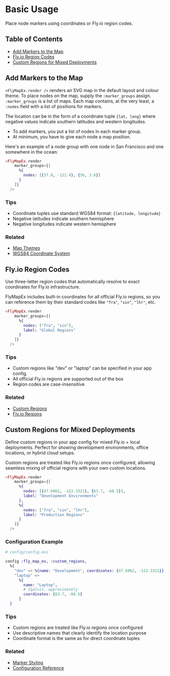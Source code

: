 # Basic Usage

Place node markers using coordinates or Fly.io region codes.

## Table of Contents

- [Add Markers to the Map](#add-markers-to-the-map)
- [Fly.io Region Codes](#flyio-region-codes)
- [Custom Regions for Mixed Deployments](#custom-regions-for-mixed-deployments)

## Add Markers to the Map
`<FlyMapEx.render />` renders an SVG map in the default layout and colour theme.
To place nodes on the map, supply the `:marker_groups` assign. `:marker_groups` is a list of maps. Each map contains, at the very least, a `:nodes` field with a list of positions for markers.

The location can be in the form of a coordinate tuple `{lat, long}` where negative values indicate southern latitudes and western longitudes.

* To add markers, you put a list of nodes in each marker group.
* At minimum, you have to give each node a map position.

Here's an example of a node group with one node in San Francisco and one somewhere in the ocean:

```heex
<FlyMapEx.render
    marker_groups={[
      %{
        nodes: [{37.8, -122.4}, {56, 3.6}]
      }
    ]}
  />
```
### Tips
- Coordinate tuples use standard WGS84 format: `{latitude, longitude}`
- Negative latitudes indicate southern hemisphere
- Negative longitudes indicate western hemisphere
### Related
- [Map Themes](theming)
- [WGS84 Coordinate System](https://en.wikipedia.org/wiki/World_Geodetic_System)
## Fly.io Region Codes
Use three-letter region codes that automatically resolve to exact coordinates for Fly.io infrastructure.

FlyMapEx includes built-in coordinates for all official Fly.io regions, so you can reference them by their standard codes like `"fra"`, `"sin"`, `"lhr"`, etc.

```heex
<FlyMapEx.render
    marker_groups={[
      %{
        nodes: ["fra", "sin"],
        label: "Global Regions"
      }
    ]}
  />
```
### Tips
- Custom regions like "dev" or "laptop" can be specified in your app config.
- All official Fly.io regions are supported out of the box
- Region codes are case-insensitive
### Related
- [Custom Regions](#custom_regions)
- [Fly.io Regions](https://fly.io/docs/reference/regions/)
## Custom Regions for Mixed Deployments
Define custom regions in your app config for mixed Fly.io + local deployments. Perfect for showing development environments, office locations, or hybrid cloud setups.

Custom regions are treated like Fly.io regions once configured, allowing seamless mixing of official regions with your own custom locations.

```heex
<FlyMapEx.render
    marker_groups={[
      %{
        nodes: [{47.6062, -122.3321}, {63.7, -68.5}],
        label: "Development Environments"
      },
      %{
        nodes: ["fra", "sin", "lhr"],
        label: "Production Regions"
      }
    ]}
  />
```
### Configuration Example
```elixir
# config/config.exs

config :fly_map_ex, :custom_regions,
  %{
    "dev" => %{name: "Development", coordinates: {47.6062, -122.3321}},
    "laptop" =>
      %{
        name: "Laptop",
        # Iqaluit, approximately
        coordinates: {63.7, -68.5}
      }
  }
```
### Tips
- Custom regions are treated like Fly.io regions once configured
- Use descriptive names that clearly identify the location purpose
- Coordinate format is the same as for direct coordinate tuples
### Related
- [Marker Styling](marker_styling)
- [Configuration Reference](configuration)